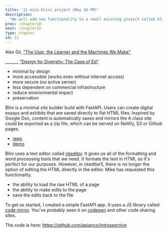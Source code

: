 ```yaml
---
title: '11 mini-blini project (May 26 PM)'
description:
  "We will add new functionality to a small existing project called blini"
prev: /chapter10
next: /chapter12
type: chapter
id: 11
---
```


<exercise id="1" title="Minimal Computing">

Alex Gil, ["The User, the Learner and the Machines We Make"](http://go-dh.github.io/mincomp/thoughts/2015/05/21/user-vs-learner/)

______, ["Design for Diversity: The Case of Ed"](https://des4div.library.northeastern.edu/design-for-diversity-the-case-of-ed-alex-gil/)

- minimal by design 
- more accessible (works even without internet access)
- more secure (no active server)
- less dependent on commercial infrastructure
- reduce environmental impact 
- preservation 

</exercise>


<exercise id="2" title="Blini">

Blini is a minimal site builder build with FastAPI. Users can create digital essays and exhibits that are saved directly to flat HTML files.  Inspired by Google Doc, content is automatically saves and mirrors the   A class site could be exported as a zip file, which can be served on Netlify, S3 or Github pages.

- [repo](https://github.com/apjanco/blini)
- [demo](https://blini.apjan.co/)

</exercise>

<exercise id="3" title="new feature">

Blini uses a text editor called [ckeditor](https://ckeditor.com/).  It gives us all of the formatting and word processing tools that we need.  It formats the text in HTMl, so it's perfect for our purposes.  However, in ckeditor5, there is no longer the option of editing the HTML directly in the editor.  Mike has requested this functionality.  

- the ability to load the raw HTML of a page
- the ability to make edits to the page
- save the edits back to the file 


</exercise>

<exercise id="4" title="the introspective app">

To get us started, I created a simple FastAPI app.
It uses a JS library called [code mirror](https://codemirror.net/).  You've probably seen it on [codepen](https://codepen.io/) and other code sharing sites. 

The code is here:
https://github.com/apjanco/introspective

</exercise>